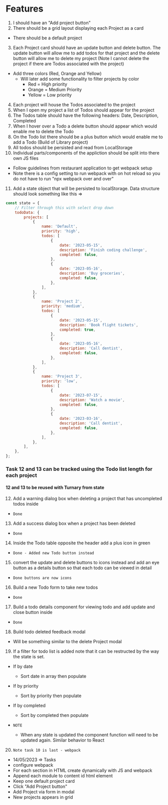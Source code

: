 # Features

1. I should have an "Add project button"
2. There should be a grid layout displaying each Project as a card

- There should be a default project

3. Each Project card should have an update button and delete button. The update button will allow me to add todos for that project and the delete button will allow me to delete my project (Note I cannot delete the project if there are Todos associated with the project)

- Add three colors (Red, Orange and Yellow)
  - Will later add some functionality to filter projects by color
    - Red = High priority
    - Orange = Medium Priority
    - Yellow = Low priority

4. Each project will house the Todos associated to the project
5. When I open my project a list of Todos should appear for the project
6. The Todos table should have the following headers: Date, Description, Completed
7. When I hover over a Todo a delete button should appear which would enable me to delete the Todo
8. On the Todo list there should be a plus button which would enable me to add a Todo (Build of Library project)
9. All todos should be persisted and read from LocalStorage
10. Individual parts/components of the appliction should be split into there own JS files

- Follow guidelines from restaurant application to get webpack setup
- Note there is a config setting to run webpack with on hot reload so you do not have to run "npx webpack over and over"

11. Add a state object that will be persisted to localStorage. Data structure should look something like this =>

```js
const state = {
	// Filter through this with select drop down
	todoData: {
		projects: [
			{
				name: 'Default',
				priority: 'high',
				todos: [
					{
						date: '2023-05-15',
						description: 'Finish coding challenge',
						completed: false,
					},
					{
						date: '2023-05-16',
						description: 'Buy groceries',
						completed: false,
					},
				],
			},
			{
				name: 'Project 2',
				priority: 'medium',
				todos: [
					{
						date: '2023-05-15',
						description: 'Book flight tickets',
						completed: true,
					},
					{
						date: '2023-05-16',
						description: 'Call dentist',
						completed: false,
					},
				],
			},
			{
				name: 'Project 3',
				priority: 'low',
				todos: [
					{
						date: '2023-07-15',
						description: 'Watch a movie',
						completed: false,
					},
					{
						date: '2023-03-16',
						description: 'Call dentist',
						completed: false,
					},
				],
			},
		],
	},
};
```

### Task 12 and 13 can be tracked using the Todo list length for each project

#### 12 and 13 to be reused with Turnary from state

12. Add a warning dialog box when deleting a project that has uncompleted todos inside

- `Done`

13. Add a success dialog box when a project has been deleted

- `Done`

14. Inside the Todo table opposite the header add a plus icon in green

- `Done - Added new Todo button instead`

15. convert the update and delete buttons to icons instead and add an eye button as a details button so that each todo can be viewed in detail

- `Done buttons are now icons`

16. Build a new Todo form to take new todos

- `Done`

17. Build a todo details component for viewing todo and add update and close button inside

- `Done`

18. Build todo deleted feedback modal

- Will be something similar to the delete Project modal

19. If a filter for todo list is added note that it can be restructed by the way the state is set.

- If by date
  - Sort date in array then populate
- If by priority
  - Sort by priority then populate
- If by completed

  - Sort by completed then populate

- `NOTE`
  - When any state is updated the component function will need to be updated again. Similar behavior to React

20. `Note task 10 is last - webpack`

- 14/05/2023 => Tasks
- configure webpack
- For each section in HTML create dynamically with JS and webpack
- Append each module to content id html element
- Keep one default project card
- Click "Add Project button"
- Add Project via form in modal
- New projects appears in grid
